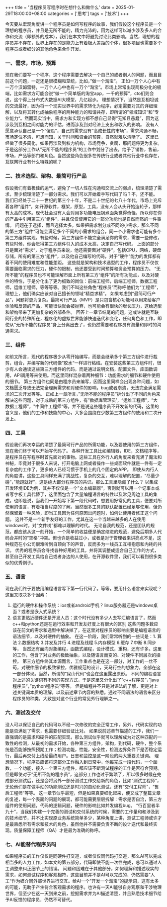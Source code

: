 +++
title = '当程序员写程序时在想什么和做什么'
date = 2025-01-29T18:00:00+08:00
categories = ['思考']
tags = ['技术']
+++

今天要从宏观角度讲一个程序员是如何写程序的故事，我们假设这个程序员是一个理想的程序员，并且是无所不能的，精力充沛的，因为这样可以减少涉及多人的合作和交流（即额外的成本），我们在本文中将避免讨论此类影响。当然，理想的程序员并不存在，世界上存在的是能力上有着极大差距的个体，很多项目也需要多个程序员或者细分的其他角色来合作开发。

### 一、需求，市场，预算
现在我们要写一个程序，这个程序需要去解决一个自己的或者别人的问题，而且目前这个问题，一定还是很模糊和笼统，比如，”做一个淘宝“。
正如一万个人心中有一万个汉姆雷特，一万个人心中也有一万个“淘宝”。市场上常常出现两极分化的极端，比如需求方可能会说“做一个简单版的淘宝app，一千的预算”，cto们则会说，这个得上分布式大数据AI大模型，几亿起步。
理想情况下，当然是互相坦诚的交流最好，因为将一个现实世界中的需求转化为程序，必定需要对其的详细理解，以及将其转化成抽象程序的两种能力的和谐共存，即所谓的”领域知识“和”专业能力“。然而现实当中，需求方和实现方都不想自己显得“无知且愚蠢”，因为这涉及到互相之间对能力的评估，进而涉及到对经济上支出和收入的影响。
没有人愿意承认自己是一个“傻瓜”，自己的需求没有“高成长性的市场”，需求沟通不畅，市场定位不清，可想而知，关于时间和资金的预算，自然就难以清晰了。
这里已经做了很多简化，如果再涉及到权力机构，市场竞争，贪腐，那问题将更为复杂。
于是这部分工作从”无所不能的程序员“的工作中划分了出去，给予了销售，售前，市场，产品等部门和角色。当然这些角色很多在传统行业或者其他行业中也存在，互联网行业有什么特殊的呢？

### 二、技术选型、架构、最简可行产品
假设我们有着极佳的运气，避免了一切人性在沟通和交流上的弱点，梳理清楚了需求，至少梳理清楚了一部分需求。我们可以开始着手写代码了吗？不，还不能。
我们已经处于二十一世纪的第三个十年，不是二十世纪的七八十年代，市场上充斥着各种”组件“，如开源软件，框架，原型，工具，没有人会从头开始造轮子，那样有太高的成本。现代社会没有人会对用多功能电压锅煮面条觉得奇怪，所以你在你的产品中引用第三方”组件“，并且仅仅使用它的一部分功能也是自然而然的一件事情。
问题在于选择，而且选择太多。如果把需求划分成不同的小需求，那么不同的第三方”组件“可能会满足多个不同的小需求的组合，同一个小需求也可能有多个第三方组件实现。有些时候，第三方组件不能完全满足你的需求，需要一些修改，有些时候，你会觉得第三方组件引入的成本太高，决定自己写代码。
上面的部分只是面对”需求“，对于程序员来说，他还需要面对”硬件“，包括CPU，网络，硬盘存储，所有的第三方“组件”，以及他自己编写的代码，对于“硬件”能力的发挥都有着不同的使用难度和性能差距。
这些就是架构和技术选型的工作，程序员不仅仅需要面临需求的压力，硬件的限制，他还要受到时间预算和资金预算的压力。
“无所不能”的程序员也不可能理解市面上所有第三方“组件”的所有功能点，以及对硬件的特性，于是分化出了更为细致的岗位：前端工程师，后端工程师，数据工程师，运维工程师，等等等等。我们不叫这些角色“程序员”而称呼他们为“工程师”，理想上，他们确实应该对自己擅长的领域“精益求精”。
如果考虑到“最简可行产品”，问题将更为复杂。最简可行产品（MVP）是只包含核心功能可以用来给客户体验和反馈的产品，可能很快就会被抛弃，也可能会有很快的增长压力，这给选型和架构带来了更加复杂的外部条件。
回答上一章节结尾的问题，这或许就是互联网行业的特殊所在，程序化的虚拟世界能够快速迭代和变化，任何角色和工作，即使从“无所不能的程序员”身上分离出去了，也仍然需要和程序员有海量和即时的沟通需求。

### 三、组件
如前文所言，现代的程序极少从零开始编写，而是会继承多个第三方组件进行裁剪，组合，并编写新的代码像”胶水“一样进行粘结。在安装这些第三方组件时，很少有人会通读这些第三方组件的代码，而是通过说明文档，配置文件，库函数调用，API调用等来使用。而这里同样混杂着两种细节：功能需求的细节和硬件使用的细节。
第三方组件也同是由程序员来编写，因而这里同样会出现各种问题，如文档匮乏导致无法完全理解需求和对硬件的影响，bug或者崩溃，无法完全满足需求的二次开发等等。
正如上一章所言，”无所不能的程序员“拆分出了不同的角色来解决这些问题，对于成熟的第三方组件，有”数据库管理员’，“运维工程师”，“大数据工程师”，"中间件工程师“等。并不是说这些程序员不开发新的代码，这里的含义是，他们的工作和技能的中心，大多会围绕在少数第三方组件的使用和二次开发上。

### 四、工具
假设我们再次幸运的清楚了最简可行产品的所需功能，以及要使用的第三方组件，现在我们终于可以开始写代码了。
各种开发工具比如编辑器，IDE，文档程序等，是程序员在写程序时首先面对的事物。这些工具在外行人的角度来看充满了魔法和神秘，毕竟对于很多人来说，打开电脑上网或者操作一些桌面软件就是一件有一定复杂度的工作了，更多的人已经习惯于手机上的几个固定的APP。
即使从内行人的角度讲，这些工具同样充满了挑战性，复杂的交互，难以理解的配置，“尽量少碰“，”能跑就好“，这是绝大部分程序员的共识。那么工具里隐藏了什么？
以集成开发环境IDE为例，其并不仅仅是一个”文本编辑器“，否则就可以用一个记事本或者写字板工具代替了，这里面包含了大量编程语言的特性以及常见周边工具的集成。也即是说，当我们一开始写下第一段代码时，想要用好常见的工具，便要对所使用的语言，有着相当程度的了解。当然很多工具的默认配置已经足够使用，但仍然保留着一种风险，即当工具因为任何原因出问题时，如何让使用者修正这个问题。
这并不是一个新手友好的工作，尤其在这一个当越来越多的人在使用windows时，对“文件树”都难以理解的时代。
无论自我的规范，还是团队的规范，都应该从这一刻开始，一个简单的收益便是确定缩进的规范，避免后期多人代码合并时的“空格”冲突。但也许是收益过小，或者是对于管理者来讲亮点不足，这种规范在小公司很难听到自顶向下的声音，反而多为一线员工互相抱怨和内耗的共识。
优秀的程序员会寻找各种好用的工具，并将其调整成适合自己工作的方式，甚至自己开发工具给自己或者身边的人使用，在开源软件里，我们可以看到很多类似的优秀例子。
### 五、语言
现在我们终于要使用编程语言写下第一行代码了。等等，要用什么语言来实现呢？这里又取决多个因素：
1. 运行的硬件和操作系统：ios或者android手机？linux服务器还是windows桌面？或者是嵌入式系统？
2. 语言更贴近硬件还是开发人员：这个时代没有多少人去写汇编语言了，然而c++和python还是在运行效率和开发友好度上有很大的区别
这些问题多数应该在前文的需求和选型中解决掉了，在这里对程序员的影响主要是编程语言的语法细节，以及对硬件的抽象。
在这一阶段，我们常常听到的一些词是：1. 算法 2.数据结构  3.并发及并行 4.进程及线程 5.内存模型 6.缓存 7.中断 8.同步等， 当然还有面向对象编程，函数式编程，设计模式，重构，还有许多。这里的工作，包含了对业务的极致抽象，以及随语言而变的、对硬件不同层次的操控。
第三方组件终其本源而言，工作重点也是在这一部分，对工作的一丝不苟，对硬件细节的极致掌控，优雅规范的设计，天马行空的想象力，全部在这一部分体现。当然，所谓的”屎山代码“也会在这里露出原形。
不同的编程语言对上述的关键词有不同的实现方式，于是这里又分化出了”c++程序员“，”java程序员“，”python程序员“等等。
但是编程并不只是对语法的了解，更是对上述关键词本质的理解，以及前述章节内容的熟悉。通过不同语法的语言来区分程序员的种类，大致是对这个行业的常见外行理解之一。

### 六、测试及交付
没人可以保证自己的代码可以不经一次修改的完全正常工作，另外，代码实现的功能是否满足了需求，也需要仔细验证比对。
如果说前述章节描述的工作，我们一直强调的是需求和硬件的匹配实现，那么测试似乎就可以理解成为对这种匹配的一致性的检测，从最初的需求开始，各种第三方组件，架构，到代码，硬件，整个系统是否能够按照预期工作；检测功能，性能，安全性，检测边界条件下是否稳定运行，最后再交付上线给最终用户。日志和监控是这一阶段的两大重要关键词。
理想情况下，程序员应该将这部分工作融入到日常中，他每完成一段代码，一个函数，一个功能，接入一个第三方组件，都应该不断测试程序的工作是否符合预期。
但是即使对于”无所不能的程序员”，这部分工作也过于繁琐了，所以很多时候在完成部分测试后，还是会将另外一部分测试工作交给新的角色，比如“测试工程师”，无论他们是在做手动的功能测试还是时兴的自动化测试，还有“交付工程师”，“售后工程师”等等。
这一章节似乎最短，但是如果真要细化起来，便又成了整篇文章的复述，每一个表面的问题的展现，都可能需要层层拆解：需求是否自洽，第三方组件的使用问题，代码的逻辑问题，硬件的影响比如并发编程bug。
“行百里者半九十”，当我们构建一个完善的测试和交付系统的时候，需要的工作量和和涉及到的技术细节，并不比实现原业务系统简单多少，某种角度上讲，测试工程师或许才是最熟悉所有需求和技术的角色，虽然他并不需要负责不断的设计迭代和最终实现。质量保障工程师（QA）才是最为准确的称呼。

### 七、AI能替代程序员吗
如果程序员的工作仅仅是同硬件打交道，或者仅仅同代码打交道，那么AI可以完成相当多的人力工作，如本文的第五部分，代码即使不能一次性完成，总可以通过人工调整来纠正细节上的错误。
问题和困难在于其他部分，如何理解和描述现实的需求，如何测试程序和客观相符，这些目前并不是AI可以完成的，仍然需要”人工“作为媒介同外部世界进行交互。给AI一个”开发一个淘宝“的提示词，这有太多的可能，无助于产生符合客观需求的程序。也许有一天AI能够自身观察和干涉物理世界，但至少在这一天到来之前，挖掘需求并为AI描述清楚，并且熟悉技术细节给予AI反馈的程序员，仍然不可替代。

